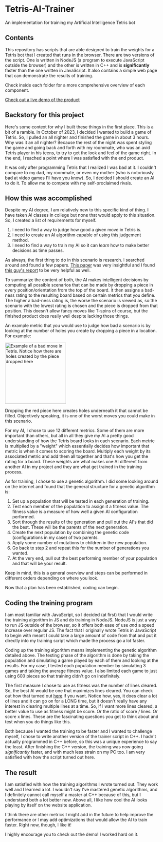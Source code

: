 # Tetris-AI-Trainer
An implementation for training my Artificial Intelligence Tetris bot

## Contents
This repository has scripts that are able designed to train the weights for a Tetris bot that I created that runs in the browser.
There are two versions of the script.
One is written in NodeJS (a program to execute JavaScript outside the browser) and the other is written in C++ and is
**significantly** faster than the one written in JavaScript.
It also contains a simple web page that can demonstrate the results of training.

Check inside each folder for a more comprehensive overview of each component.

[Check out a live demo of the product](https://noahbaxley.com/Tetris/)

## Backstory for this project
Here's some context for why I built these things in the first place. This is a bit of a ramble.
In October of 2023, I decided I wanted to build a game of Tetris.
So, I pulled an all nighter and finished the game in about 3 hours.
Why was it an all nighter? Because the rest of the night was spent styling the game and going back and forth with my roommate, who was an
avid Tetris player in his teens, to try to get the look and feel of the game right. In the end, I reached a point where I was
satisfied with the end product.

It was only after programming Tetris that I realized I was bad at it. I couldn't compare to my dad, my roommate, or even my mother (who
is notoriously bad at video games I'll have you know).
So, I decided I should create an AI to do it. To allow me to compete with my self-proclaimed rivals.

## How this was accomplished
Despite my AI degree, I am relatively new to this specific kind of thing. I have taken AI classes in college but none that would apply to
this situation. So, I created a list of requirements for myself.
1) I need to find a way to judge how good a given move in Tetris is.
2) I need to create an AI algorithm capable of using this judgement method.
3) I need to find a way to train my AI so it can _learn_ how to make better decisions as time passes.

As always, the first thing to do in this scenario is research. I searched around and found a few papers. [This paper](https://kth.diva-portal.org/smash/get/diva2:815662/FULLTEXT01.pdf)
was very insightful and I found [this guy's report](https://codemyroad.wordpress.com/2013/04/14/tetris-ai-the-near-perfect-player/#:~:text=The%20score%20for%20each%20move,to%20either%20minimize%20or%20maximize.)
to be very helpful as well.

To summarize the content of both, the AI makes intelligent decisions by computing all possible scenarios that can be made by dropping
a piece in every position/orientation from the top of the board. It then assigns a bad-ness rating to the resulting board based on certain
metrics that you define. The higher a bad-ness rating is, the worse the scenario is viewed as, so the scenario with the lowest rating
is chosen and the piece is dropped from that position. This doesn't allow fancy moves like T-spins of course, but the finished product
does really well despite lacking those things.

An example metric that you would use to judge how bad a scenario is by looking at the number of holes you create by dropping a piece
in a location. For example:

<img src="https://frc.baxleys.org/gitImages/tetrisBad.png" style="width: 200px;" alt="Example of a bad move in Tetris. Notice how there are holes created by the piece dropped here"></img>

Dropping the red piece here creates holes underneath it that cannot be filled. Objectively speaking, it is one of the worst moves you could make
in this scenario.

For my AI, I chose to use 12 different metrics. Some of them are more important than others, but all in all they give my AI a pretty good
understanding of how the Tetris board looks in each scenario. Each metric is multiplied by a "weight" which essentially decides how
important that metric is when it comes to scoring the board. Multiply each weight by its associated metric and add them all together and that's
how you get the rating for a board. These weights are what makes one AI different from another AI in my project and
they are what get trained in the training process.

As for training, I chose to use a genetic algorithm. I did some looking around on the internet and found that the general structure for
a genetic algorithm is:
1) Set up a population that will be tested in each generation of training.
2) Test each member of the population to assign it a fitness value. The fitness value is a measure of how well a given AI configuration performed.
3) Sort through the results of the generation and pull out the AI's that did the best. These will be the parents of the next generation.
4) Create the next population by combining the genetic code (configurations in my case) of two parents.
5) Apply some number of mutations to children in the new population.
6) Go back to step 2 and repeat this for the number of generations you wanted.
7) At the very end, pull out the best performing member of your population and that will be your result.

Keep in mind, this is a general overview and steps can be performed in different orders depending on where you look.

Now that a plan has been established, coding can begin.

## Coding the training program
I am most familiar with JavaScript, so I decided (at first) that I would write the training algorithm in JS and do training in NodeJS.
NodeJS is just a way to run JS outside of the browser, so it offers both ease of use _and_ a speed increase over regular JS.
The fact that I originally wrote Tetris in JavaScript to begin with meant I could take a large amount of code from that and put it
directly into my training script which made the process go a lot faster.

Coding up the training algorithm means implementing the genetic algorithm detailed above. The testing phase of the algorithm is done
by taking the population and simulating a game played by each of them and looking at the results. For my case, I tested each
population member by simulating 3 games and taking the average fitness value. I also limited each game to just using 600 pieces so
that training didn't go on indefinitely.

The first measure I chose to use as fitness was the number of lines cleared. So, the best AI would be one that maximizes lines cleared.
You can check out how that turned out [here](https://noahbaxley.com/Tetris/naiveTraining/index.html) if you want. Notice how, yes, it does clear
a lot of lines and it can go on for a LONG time, but it doesn't really have any interest in clearing multiple lines at a time. So, if I
want more lines cleared, a better value to use as fitness might be score. Or the ratio of score / lines. Or score x lines. These are the
fascinating questions you get to think about and test when you do things like this.

Both because I wanted the training to be faster and I wanted to challenge myself, I chose to write another version of the trainer script
in C++. I hadn't actually programmed in C++ before, so this was a unique experience to say the least. After finishing the C++ version,
the training was now going _significantly_ faster, and with much less strain on my PC too. I am very satisfied with how the script turned
out here.

## The result
I am satisfied with how the training algorithms I wrote turned out. They work well and I learned a lot. I wouldn't say I've mastered
genetic algorithms, and I definitely cannot call myself a master at C++ because of this, but I understand both a lot better now.
Above all, I like how cool the AI looks playing by itself on the website application.

I think there are other metrics I might add in the future to help improve the performance or I may add optimizations that would allow
the AI to train faster. Right now, though, I like it!

I highly encourage you to check out the demo! I worked hard on it.
